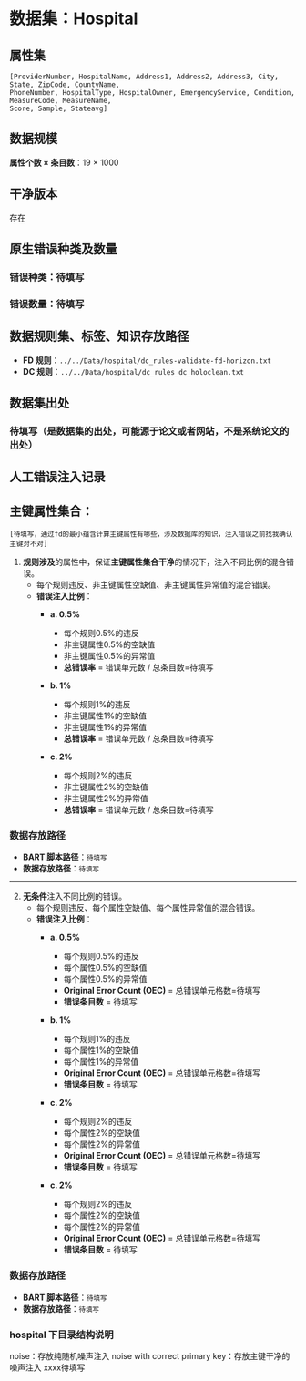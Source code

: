 
# 数据集：Hospital

## 属性集
```text
[ProviderNumber, HospitalName, Address1, Address2, Address3, City, State, ZipCode, CountyName, 
PhoneNumber, HospitalType, HospitalOwner, EmergencyService, Condition, MeasureCode, MeasureName, 
Score, Sample, Stateavg]
```

## 数据规模
**属性个数 × 条目数**：19 × 1000

## 干净版本
存在

## 原生错误种类及数量
### 错误种类：待填写
### 错误数量：待填写

## 数据规则集、标签、知识存放路径
- **FD 规则**：`../../Data/hospital/dc_rules-validate-fd-horizon.txt`
- **DC 规则**：`../../Data/hospital/dc_rules_dc_holoclean.txt`


## 数据集出处
### 待填写（是数据集的出处，可能源于论文或者网站，不是系统论文的出处）

## 人工错误注入记录

## 主键属性集合：
```text
[待填写，通过fd的最小蕴含计算主键属性有哪些，涉及数据库的知识，注入错误之前找我确认主键对不对]
```
1. **规则涉及**的属性中，保证**主键属性集合干净**的情况下，注入不同比例的混合错误。
   - 每个规则违反、非主键属性空缺值、非主键属性异常值的混合错误。
   - **错误注入比例**：
     - **a. 0.5%**  
       - 每个规则0.5%的违反
       - 非主键属性0.5%的空缺值
       - 非主键属性0.5%的异常值
       - **总错误率** = 错误单元数 / 总条目数=待填写

     - **b. 1%**  
       - 每个规则1%的违反
       - 非主键属性1%的空缺值
       - 非主键属性1%的异常值
       - **总错误率** = 错误单元数 / 总条目数=待填写

     - **c. 2%**  
       - 每个规则2%的违反
       - 非主键属性2%的空缺值
       - 非主键属性2%的异常值
       - **总错误率** = 错误单元数 / 总条目数=待填写

### 数据存放路径
- **BART 脚本路径**：`待填写`
- **数据存放路径**：`待填写`

---

2. **无条件**注入不同比例的错误。
   - 每个规则违反、每个属性空缺值、每个属性异常值的混合错误。
   - **错误注入比例**：
     - **a. 0.5%**  
       - 每个规则0.5%的违反
       - 每个属性0.5%的空缺值
       - 每个属性0.5%的异常值
       - **Original Error Count (OEC)** = 总错误单元格数=待填写
       - **错误条目数** = 待填写
       
     - **b. 1%**  
       - 每个规则1%的违反
       - 每个属性1%的空缺值
       - 每个属性1%的异常值
       - **Original Error Count (OEC)** = 总错误单元格数=待填写
       - **错误条目数** = 待填写
       
     - **c. 2%**  
       - 每个规则2%的违反
       - 每个属性2%的空缺值
       - 每个属性2%的异常值
       - **Original Error Count (OEC)** = 总错误单元格数=待填写
       - **错误条目数** = 待填写

     - **c. 2%**  
       - 每个规则2%的违反
       - 每个属性2%的空缺值
       - 每个属性2%的异常值
       - **Original Error Count (OEC)** = 总错误单元格数=待填写
       - **错误条目数** = 待填写
       
### 数据存放路径
- **BART 脚本路径**：`待填写`
- **数据存放路径**：`待填写`

### hospital 下目录结构说明
noise：存放纯随机噪声注入
noise with correct primary key：存放主键干净的噪声注入
xxxx待填写